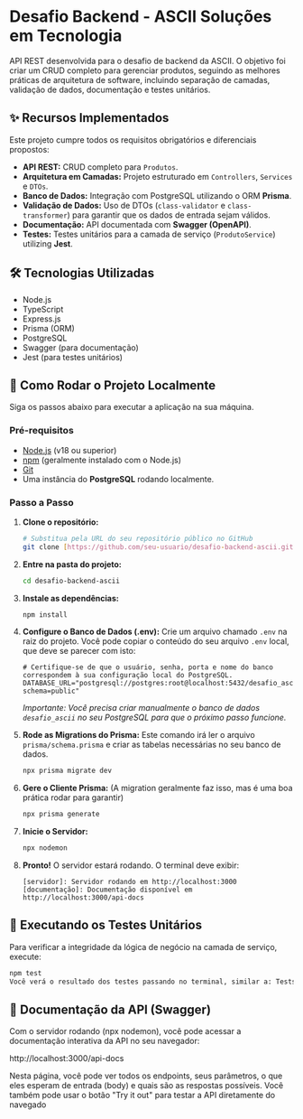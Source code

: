# Desafio Backend - ASCII Soluções em Tecnologia

API REST desenvolvida para o desafio de backend da ASCII. O objetivo foi criar um CRUD completo para gerenciar produtos, seguindo as melhores práticas de arquitetura de software, incluindo separação de camadas, validação de dados, documentação e testes unitários.

## ✨ Recursos Implementados

Este projeto cumpre todos os requisitos obrigatórios e diferenciais propostos:

-   **API REST:** CRUD completo para `Produtos`.
-   **Arquitetura em Camadas:** Projeto estruturado em `Controllers`, `Services` e `DTOs`.
-   **Banco de Dados:** Integração com PostgreSQL utilizando o ORM **Prisma**.
-   **Validação de Dados:** Uso de DTOs (`class-validator` e `class-transformer`) para garantir que os dados de entrada sejam válidos.
-   **Documentação:** API documentada com **Swagger (OpenAPI)**.
-   **Testes:** Testes unitários para a camada de serviço (`ProdutoService`) utilizing **Jest**.

## 🛠️ Tecnologias Utilizadas

-   Node.js
-   TypeScript
-   Express.js
-   Prisma (ORM)
-   PostgreSQL
-   Swagger (para documentação)
-   Jest (para testes unitários)

## 🚀 Como Rodar o Projeto Localmente

Siga os passos abaixo para executar a aplicação na sua máquina.

### Pré-requisitos

-   [Node.js](https://nodejs.org/en/) (v18 ou superior)
-   [npm](https://www.npmjs.com/) (geralmente instalado com o Node.js)
-   [Git](https://git-scm.com/)
-   Uma instância do **PostgreSQL** rodando localmente.

### Passo a Passo

1.  **Clone o repositório:**
    ```bash
    # Substitua pela URL do seu repositório público no GitHub
    git clone [https://github.com/seu-usuario/desafio-backend-ascii.git](https://github.com/seu-usuario/desafio-backend-ascii.git)
    ```

2.  **Entre na pasta do projeto:**
    ```bash
    cd desafio-backend-ascii
    ```

3.  **Instale as dependências:**
    ```bash
    npm install
    ```

4.  **Configure o Banco de Dados (.env):**
    Crie um arquivo chamado `.env` na raiz do projeto. Você pode copiar o conteúdo do seu arquivo `.env` local, que deve se parecer com isto:

    ```env
    # Certifique-se de que o usuário, senha, porta e nome do banco correspondem à sua configuração local do PostgreSQL.
    DATABASE_URL="postgresql://postgres:root@localhost:5432/desafio_ascii?schema=public"
    ```
    *Importante: Você precisa criar manualmente o banco de dados `desafio_ascii` no seu PostgreSQL para que o próximo passo funcione.*

5.  **Rode as Migrations do Prisma:**
    Este comando irá ler o arquivo `prisma/schema.prisma` e criar as tabelas necessárias no seu banco de dados.
    ```bash
    npx prisma migrate dev
    ```

6.  **Gere o Cliente Prisma:**
    (A migration geralmente faz isso, mas é uma boa prática rodar para garantir)
    ```bash
    npx prisma generate
    ```

7.  **Inicie o Servidor:**
    ```bash
    npx nodemon
    ```

8.  **Pronto!**
    O servidor estará rodando. O terminal deve exibir:
    ```
    [servidor]: Servidor rodando em http://localhost:3000
    [documentação]: Documentação disponível em http://localhost:3000/api-docs
    ```


## 🧪 Executando os Testes Unitários

Para verificar a integridade da lógica de negócio na camada de serviço, execute:

```bash
npm test
Você verá o resultado dos testes passando no terminal, similar a: Tests: 6 passed, 6 total
```
## 📖 Documentação da API (Swagger)
Com o servidor rodando (npx nodemon), você pode acessar a documentação interativa da API no seu navegador:

http://localhost:3000/api-docs

Nesta página, você pode ver todos os endpoints, seus parâmetros, o que eles esperam de entrada (body) e quais são as respostas possíveis. Você também pode usar o botão "Try it out" para testar a API diretamente do navegado
